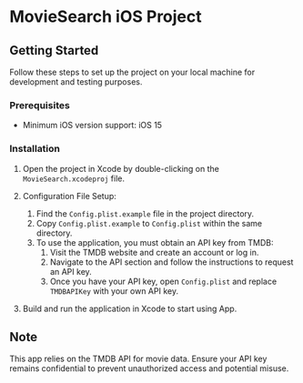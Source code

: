 # MovieSearch iOS Project

## Getting Started

Follow these steps to set up the project on your local machine for development and testing purposes.

### Prerequisites

- Minimum iOS version support: iOS 15

### Installation

1. Open the project in Xcode by double-clicking on the `MovieSearch.xcodeproj` file.

2. Configuration File Setup:
    1. Find the `Config.plist.example` file in the project directory.
    2. Copy `Config.plist.example` to `Config.plist` within the same directory.
    3. To use the application, you must obtain an API key from TMDB:
        1. Visit the TMDB website and create an account or log in.
        2. Navigate to the API section and follow the instructions to request an API key.
        3. Once you have your API key, open `Config.plist` and replace `TMDBAPIKey` with your own API key.
3. Build and run the application in Xcode to start using App.

## Note
This app relies on the TMDB API for movie data. Ensure your API key remains confidential to prevent unauthorized access and potential misuse.

